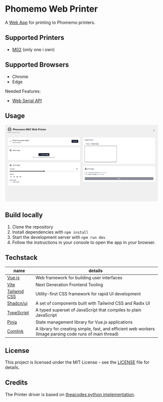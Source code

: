 # Phomemo Web Printer

A [Web App](https://k0in.github.io/Phomemo-M02-Web/) for printing to Phomemo printers.

## Supported Printers

- [M02](https://phomemo.com/en-de/products/m02-portable-printer) (only one i own)

## Supported Browsers

- Chrome
- Edge

Needed Features:

- [Web Serial API](https://caniuse.com/web-serial)

## Usage

![Image of the Webapp](./docs/web-app-screenshot.png "Web App Screenshot")

## Build locally

1. Clone the repository
2. Install dependencies with `npm install`
3. Start the development server with `npm run dev`
4. Follow the instructions in your console to open the app in your browser.

## Techstack

|name|details|
|---|---|
|[Vue.js](https://vuejs.org/)|Web framework for building user interfaces|
|[Vite](https://vitejs.dev/)|Next Generation Frontend Tooling|
|[Tailwind CSS](https://tailwindcss.com/)|Utility-first CSS framework for rapid UI development|
|[Shadcn/ui](https://ui.shadcn.com/)|A set of components built with Tailwind CSS and Radix UI|
|[TypeScript](https://www.typescriptlang.org/)|A typed superset of JavaScript that compiles to plain JavaScript|
|[Pinia](https://pinia.vuejs.org/)|State management library for Vue.js applications|
|[Comlink](https://www.npmjs.com/package/comlink/v/3.2.0)|A library for creating simple, fast, and efficient web workers (Image parsing code runs of main thread)|

## License

This project is licensed under the MIT License - see the [LICENSE](./LICENSE) file for details.

## Credits

The Printer driver is based on [theacodes python implementation](https://github.com/theacodes/phomemo_m02s).
